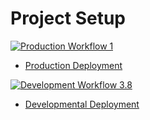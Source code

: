 # Project Setup

[![Production Workflow 1](https://github.com/iua6/finalflaskproject4/actions/workflows/prod.yml/badge.svg)](https://github.com/iua6/flaskauthproject3/actions/workflows/prod.yml)

* [Production Deployment](https://iua6-prodfinalflask.herokuapp.com/)


[![Development Workflow 3.8](https://github.com/iua6/finalflaskproject4/actions/workflows/dev.yml/badge.svg)](https://github.com/iua6/flaskauthproject3/actions/workflows/dev.yml)

* [Developmental Deployment](https://iua6-devfinalflask.herokuapp.com/)

